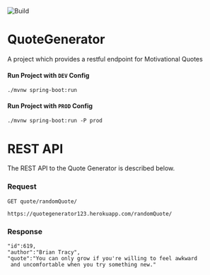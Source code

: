 ![Build](https://img.shields.io/github/workflow/status/Dhivakarkd/QuoteGenerator/Build)
# QuoteGenerator

A project which provides a restful endpoint for Motivational Quotes  

#### Run Project with `DEV` Config  

    ./mvnw spring-boot:run

#### Run Project with `PROD` Config  

    ./mvnw spring-boot:run -P prod

# REST API

The REST API to the Quote Generator is described below.

### Request

`GET quote/randomQuote/`

    https://quotegenerator123.herokuapp.com/randomQuote/

### Response

    "id":619,
    "author":"Brian Tracy",
    "quote":"You can only grow if you're willing to feel awkward 
     and uncomfortable when you try something new."




